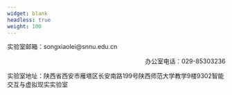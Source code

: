 ```yaml
---
widget: blank
headless: true
weight: 100
---
```

<p align="left">实验室邮箱：songxiaolei@snnu.edu.cn</p>
<p align="right">办公室电话：029-85303236</p>
<p align="left">实验室地址：陕西省西安市雁塔区长安南路199号陕西师范大学教学9楼9302智能交互与虚拟现实实验室</p>